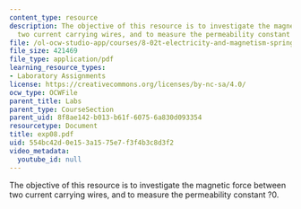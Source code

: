 ```yaml
---
content_type: resource
description: The objective of this resource is to investigate the magnetic force between
  two current carrying wires, and to measure the permeability constant ?0.
file: /ol-ocw-studio-app/courses/8-02t-electricity-and-magnetism-spring-2005/554bc42d0e153a1575e7f3f4b3c8d3f2_exp08.pdf
file_size: 421469
file_type: application/pdf
learning_resource_types:
- Laboratory Assignments
license: https://creativecommons.org/licenses/by-nc-sa/4.0/
ocw_type: OCWFile
parent_title: Labs
parent_type: CourseSection
parent_uid: 8f8ae142-b013-b61f-6075-6a830d093354
resourcetype: Document
title: exp08.pdf
uid: 554bc42d-0e15-3a15-75e7-f3f4b3c8d3f2
video_metadata:
  youtube_id: null
---
```

The objective of this resource is to investigate the magnetic force between two current carrying wires, and to measure the permeability constant ?0.